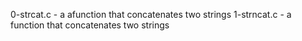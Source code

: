 0-strcat.c - a afunction that concatenates two strings
1-strncat.c - a function that concatenates two strings 
